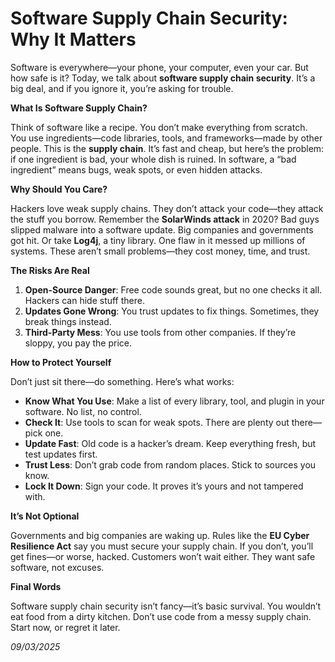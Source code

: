 # Software Supply Chain Security: Why It Matters

Software is everywhere—your phone, your computer, even your car. But how safe is it? Today, we talk about **software supply chain security**. It’s a big deal, and if you ignore it, you’re asking for trouble.

**What Is Software Supply Chain?**

Think of software like a recipe. You don’t make everything from scratch. You use ingredients—code libraries, tools, and frameworks—made by other people. This is the **supply chain**. It’s fast and cheap, but here’s the problem: if one ingredient is bad, your whole dish is ruined. In software, a “bad ingredient” means bugs, weak spots, or even hidden attacks.

**Why Should You Care?**

Hackers love weak supply chains. They don’t attack your code—they attack the stuff you borrow. Remember the **SolarWinds attack** in 2020? Bad guys slipped malware into a software update. Big companies and governments got hit. Or take **Log4j**, a tiny library. One flaw in it messed up millions of systems. These aren’t small problems—they cost money, time, and trust.

**The Risks Are Real**

1. **Open-Source Danger**: Free code sounds great, but no one checks it all. Hackers can hide stuff there.
2. **Updates Gone Wrong**: You trust updates to fix things. Sometimes, they break things instead.
3. **Third-Party Mess**: You use tools from other companies. If they’re sloppy, you pay the price.

**How to Protect Yourself**

Don’t just sit there—do something. Here’s what works:

* **Know What You Use**: Make a list of every library, tool, and plugin in your software. No list, no control.
* **Check It**: Use tools to scan for weak spots. There are plenty out there—pick one.
* **Update Fast**: Old code is a hacker’s dream. Keep everything fresh, but test updates first.
* **Trust Less**: Don’t grab code from random places. Stick to sources you know.
* **Lock It Down**: Sign your code. It proves it’s yours and not tampered with.

**It’s Not Optional**

Governments and big companies are waking up. Rules like the **EU Cyber Resilience Act** say you must secure your supply chain. If you don’t, you’ll get fines—or worse, hacked. Customers won’t wait either. They want safe software, not excuses.

**Final Words**

Software supply chain security isn’t fancy—it’s basic survival. You wouldn’t eat food from a dirty kitchen. Don’t use code from a messy supply chain. Start now, or regret it later.

_09/03/2025_
